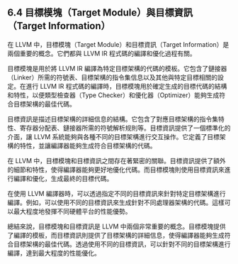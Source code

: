 ## 6.4 目標模塊（Target Module）與目標資訊（Target Information）

在 LLVM 中，目標模塊（Target Module）和目標資訊（Target Information）是兩個重要的概念。它們都與 LLVM IR 程式碼的編譯和優化過程有關。

目標模塊是用於將 LLVM IR 編譯為特定目標架構的代碼的模板。它包含了鏈接器（Linker）所需的符號表、目標架構的指令集信息以及其他與特定目標相關的設定。在進行 LLVM IR 程式碼的編譯時，目標模塊用於確定生成的目標代碼的結構和特性，以便類型檢查器（Type Checker）和優化器（Optimizer）能夠生成符合目標架構的最佳代碼。

目標資訊是描述目標架構的詳細信息的結構。它包含了對應目標架構的指令集特性、寄存器分配表、鏈接器所需的符號解析规則等。目標資訊提供了一個標準化的介面，讓 LLVM 系統能夠與各種不同的目標架構進行交互操作。它定義了目標架構的特性，並讓編譯器能夠生成符合目標架構的代碼。

在 LLVM 中，目標模塊和目標資訊之間存在著緊密的關聯。目標資訊提供了額外的細節和特性，使得編譯器能夠更好地優化代碼。而目標模塊則使用目標資訊來進行編譯和優化，生成最終的目標代碼。

在使用 LLVM 編譯器時，可以透過指定不同的目標資訊來針對特定目標架構進行編譯。例如，可以使用不同的目標資訊來生成針對不同處理器架構的代碼。這樣可以最大程度地發揮不同硬體平台的性能優勢。

總結來說，目標模塊和目標資訊是 LLVM 中兩個非常重要的概念。目標模塊提供了編譯的模板，而目標資訊則提供了目標架構的詳細信息，使得編譯器能夠生成符合目標架構的最佳代碼。透過使用不同的目標資訊，可以針對不同的目標架構進行編譯，達到最大程度的性能優化。
